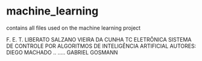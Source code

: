 # machine_learning


contains all files used on the machine learning project

F. E. T. LIBERATO SALZANO VIEIRA DA CUNHA
TC ELETRÔNICA
SISTEMA DE CONTROLE POR ALGORITMOS DE INTELIGÊNCIA ARTIFICIAL
AUTORES: DIEGO MACHADO
.. ..... GABRIEL GOSMANN
